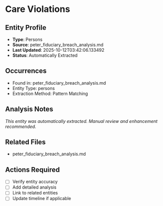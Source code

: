 # Care Violations

## Entity Profile
- **Type**: Persons
- **Source**: peter_fiduciary_breach_analysis.md
- **Last Updated**: 2025-10-12T03:42:06.133492
- **Status**: Automatically Extracted

## Occurrences
- Found in: peter_fiduciary_breach_analysis.md
- Entity Type: persons
- Extraction Method: Pattern Matching

## Analysis Notes
*This entity was automatically extracted. Manual review and enhancement recommended.*

## Related Files
- peter_fiduciary_breach_analysis.md

## Actions Required
- [ ] Verify entity accuracy
- [ ] Add detailed analysis
- [ ] Link to related entities
- [ ] Update timeline if applicable
